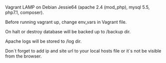 Vagrant LAMP on Debian Jessie64 (apache 2.4 (mod_php), mysql 5.5, php7.1, composer).

Before running vagrant up, change env_vars in Vagrant file.

On halt or destroy database will be backed up to /backup dir.

Apache logs will be stored to /log dir.

Don\`t forget to add ip and site url to your local hosts file or it\`s not be visible from the browser.

